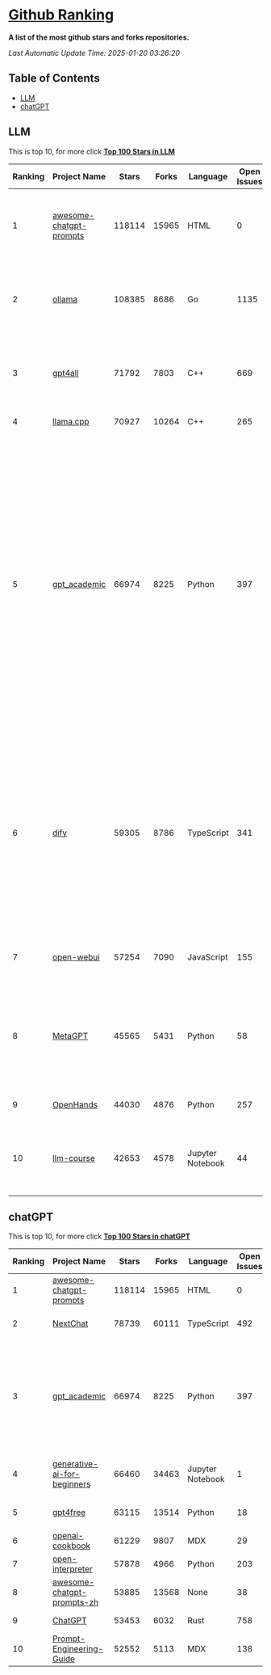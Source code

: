 [Github Ranking](./README.md)
==========

**A list of the most github stars and forks repositories.**

*Last Automatic Update Time: 2025-01-20 03:26:20*

## Table of Contents
 * [LLM](#LLM)
 * [chatGPT](#chatGPT)

## LLM

This is top 10, for more click **[Top 100 Stars in LLM](Top100/LLM.md)**

| Ranking | Project Name | Stars | Forks | Language | Open Issues | Description | Last Commit |
| ------- | ------------ | ----- | ----- | -------- | ----------- | ----------- | ----------- |
| 1 | [awesome-chatgpt-prompts](https://github.com/f/awesome-chatgpt-prompts) | 118114 | 15965 | HTML | 0 | This repo includes ChatGPT prompt curation to use ChatGPT and other LLM tools better. | 2025-01-14T08:29:16Z |
| 2 | [ollama](https://github.com/ollama/ollama) | 108385 | 8686 | Go | 1135 | Get up and running with Llama 3.3, Phi 4, Gemma 2, and other large language models. | 2025-01-20T02:45:35Z |
| 3 | [gpt4all](https://github.com/nomic-ai/gpt4all) | 71792 | 7803 | C++ | 669 | GPT4All: Run Local LLMs on Any Device. Open-source and available for commercial use. | 2025-01-17T23:44:48Z |
| 4 | [llama.cpp](https://github.com/ggerganov/llama.cpp) | 70927 | 10264 | C++ | 265 | LLM inference in C/C++ | 2025-01-20T00:02:54Z |
| 5 | [gpt_academic](https://github.com/binary-husky/gpt_academic) | 66974 | 8225 | Python | 397 | 为GPT/GLM等LLM大语言模型提供实用化交互接口，特别优化论文阅读/润色/写作体验，模块化设计，支持自定义快捷按钮&函数插件，支持Python和C++等项目剖析&自译解功能，PDF/LaTex论文翻译&总结功能，支持并行问询多种LLM模型，支持chatglm3等本地模型。接入通义千问, deepseekcoder, 讯飞星火, 文心一言, llama2, rwkv, claude2, moss等。 | 2025-01-16T15:40:24Z |
| 6 | [dify](https://github.com/langgenius/dify) | 59305 | 8786 | TypeScript | 341 | Dify is an open-source LLM app development platform. Dify's intuitive interface combines AI workflow, RAG pipeline, agent capabilities, model management, observability features and more, letting you quickly go from prototype to production. | 2025-01-14T11:39:22Z |
| 7 | [open-webui](https://github.com/open-webui/open-webui) | 57254 | 7090 | JavaScript | 155 | User-friendly AI Interface (Supports Ollama, OpenAI API, ...) | 2025-01-19T20:46:03Z |
| 8 | [MetaGPT](https://github.com/geekan/MetaGPT) | 45565 | 5431 | Python | 58 | 🌟 The Multi-Agent Framework: First AI Software Company, Towards Natural Language Programming | 2024-12-18T02:20:32Z |
| 9 | [OpenHands](https://github.com/All-Hands-AI/OpenHands) | 44030 | 4876 | Python | 257 | 🙌 OpenHands: Code Less, Make More | 2025-01-20T02:51:50Z |
| 10 | [llm-course](https://github.com/mlabonne/llm-course) | 42653 | 4578 | Jupyter Notebook | 44 | Course to get into Large Language Models (LLMs) with roadmaps and Colab notebooks. | 2025-01-18T14:54:55Z |


## chatGPT

This is top 10, for more click **[Top 100 Stars in chatGPT](Top100/chatGPT.md)**

| Ranking | Project Name | Stars | Forks | Language | Open Issues | Description | Last Commit |
| ------- | ------------ | ----- | ----- | -------- | ----------- | ----------- | ----------- |
| 1 | [awesome-chatgpt-prompts](https://github.com/f/awesome-chatgpt-prompts) | 118114 | 15965 | HTML | 0 | This repo includes ChatGPT prompt curation to use ChatGPT and other LLM tools better. | 2025-01-14T08:29:16Z |
| 2 | [NextChat](https://github.com/ChatGPTNextWeb/NextChat) | 78739 | 60111 | TypeScript | 492 | ✨ Local and Fast AI Assistant. Support: Web \| iOS \| MacOS \| Android \|  Linux \| Windows | 2025-01-20T02:44:47Z |
| 3 | [gpt_academic](https://github.com/binary-husky/gpt_academic) | 66974 | 8225 | Python | 397 | 为GPT/GLM等LLM大语言模型提供实用化交互接口，特别优化论文阅读/润色/写作体验，模块化设计，支持自定义快捷按钮&函数插件，支持Python和C++等项目剖析&自译解功能，PDF/LaTex论文翻译&总结功能，支持并行问询多种LLM模型，支持chatglm3等本地模型。接入通义千问, deepseekcoder, 讯飞星火, 文心一言, llama2, rwkv, claude2, moss等。 | 2025-01-16T15:40:24Z |
| 4 | [generative-ai-for-beginners](https://github.com/microsoft/generative-ai-for-beginners) | 66460 | 34463 | Jupyter Notebook | 1 | 21 Lessons, Get Started Building with Generative AI  🔗 https://microsoft.github.io/generative-ai-for-beginners/ | 2025-01-15T13:51:04Z |
| 5 | [gpt4free](https://github.com/xtekky/gpt4free) | 63115 | 13514 | Python | 18 | The official gpt4free repository \| various collection of powerful language models | 2025-01-15T23:31:22Z |
| 6 | [openai-cookbook](https://github.com/openai/openai-cookbook) | 61229 | 9807 | MDX | 29 | Examples and guides for using the OpenAI API | 2025-01-17T19:43:31Z |
| 7 | [open-interpreter](https://github.com/OpenInterpreter/open-interpreter) | 57878 | 4966 | Python | 203 | A natural language interface for computers | 2025-01-18T22:17:28Z |
| 8 | [awesome-chatgpt-prompts-zh](https://github.com/PlexPt/awesome-chatgpt-prompts-zh) | 53885 | 13568 | None | 38 | ChatGPT 中文调教指南。各种场景使用指南。学习怎么让它听你的话。 | 2025-01-01T08:34:33Z |
| 9 | [ChatGPT](https://github.com/lencx/ChatGPT) | 53453 | 6032 | Rust | 758 | 🔮 ChatGPT Desktop Application (Mac, Windows and Linux) | 2024-08-29T17:58:11Z |
| 10 | [Prompt-Engineering-Guide](https://github.com/dair-ai/Prompt-Engineering-Guide) | 52552 | 5113 | MDX | 138 | 🐙 Guides, papers, lecture, notebooks and resources for prompt engineering | 2025-01-09T16:50:20Z |

